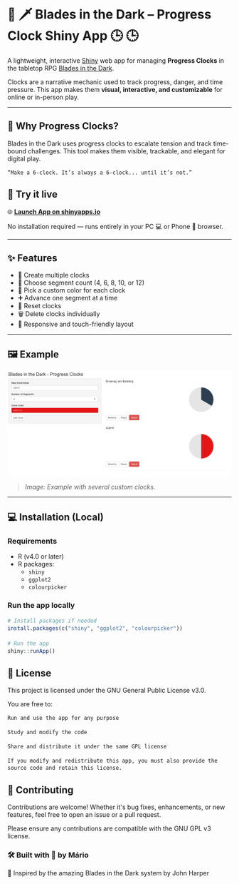 # 🔮 🗡 Blades in the Dark – Progress Clock Shiny App 🕒 🕒 

A lightweight, interactive [Shiny](https://shiny.posit.co/) web app for managing **Progress Clocks** in the tabletop RPG [Blades in the Dark](https://bladesinthedark.com/).

Clocks are a narrative mechanic used to track progress, danger, and time pressure. This app makes them **visual, interactive, and customizable** for online or in-person play.

---
## 🎲 Why Progress Clocks?

Blades in the Dark uses progress clocks to escalate tension and track time-bound challenges. This tool makes them visible, trackable, and elegant for digital play.

    “Make a 6-clock. It’s always a 6-clock... until it’s not.”

## 🚀 Try it live

🌐 **[Launch App on shinyapps.io](https://mmotaferreira.shinyapps.io/Progress_Cloks_BID/)**

No installation required — runs entirely in your PC 💻 or Phone 📱 browser.

---

## ✨ Features

- 🎯 Create multiple clocks
- 🔢 Choose segment count (4, 6, 8, 10, or 12)
- 🎨 Pick a custom color for each clock
- ➕ Advance one segment at a time
- 🔄 Reset clocks
- 🗑 Delete clocks individually
- 📱 Responsive and touch-friendly layout

---

## 🖼 Example

![Progress Clocks in Action](./Screenshot_ProgressClock.png)

> _Image: Example with several custom clocks._

---

## 💻 Installation (Local)

### Requirements

- R (v4.0 or later)
- R packages:
  - `shiny`
  - `ggplot2`
  - `colourpicker`

### Run the app locally

```r
# Install packages if needed
install.packages(c("shiny", "ggplot2", "colourpicker"))

# Run the app
shiny::runApp()
````
## 📜 License

This project is licensed under the GNU General Public License v3.0.

You are free to:

    Run and use the app for any purpose

    Study and modify the code

    Share and distribute it under the same GPL license

    If you modify and redistribute this app, you must also provide the source code and retain this license.


## 🤝 Contributing

Contributions are welcome! Whether it's bug fixes, enhancements, or new features, feel free to open an issue or a pull request.

Please ensure any contributions are compatible with the GNU GPL v3 license.


### 🛠 Built with 💙 by Mário
🧠 Inspired by the amazing Blades in the Dark system by John Harper
